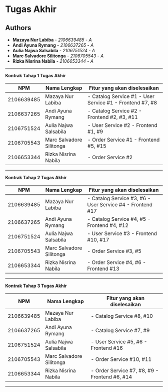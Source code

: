 # Tugas Akhir
## Authors
* **Mazaya Nur Labiba** - *2106639485* - *A*
* **Andi Ayuna Rymang** - *2106637265* - *A*
* **Aulia Najwa Salsabila** - *2106751524* - *A*
* **Marc Salvadore Silitonga** - *2106705543* - *A*
* **Rizka Nisrina Nabila** - *2106653344* - *A*

---
**Kontrak Tahap 1 Tugas Akhir**

| NPM | Nama Lengkap | Fitur yang akan diselesaikan  |
| ----------| --- | ---------- | 
| 2106639485 | Mazaya Nur Labiba | - Catalog Service #1  - User Service #1  - Frontend #7, #8 |
| 2106637265 | Andi Ayuna Rymang | - Catalog Service #2  - Frontend #2, #3, #11 |
| 2106751524 | Aulia Najwa Salsabila | - User Service #2  - Frontend #1, #9 |
| 2106705543 | Marc Salvadore Silitonga | - Order Service #1  - Frontend #5, #15 |
| 2106653344 | Rizka Nisrina Nabila | - Order Service #2 |
---
**Kontrak Tahap 2 Tugas Akhir**

| NPM | Nama Lengkap | Fitur yang akan diselesaikan  |
| ----------| --- | ---------- | 
| 2106639485 | Mazaya Nur Labiba | - Catalog Service #3, #6  - User Service #4  - Frontend #17 |
| 2106637265 | Andi Ayuna Rymang | - Catalog Service #4, #5  - Frontend #4, #12 |
| 2106751524 | Aulia Najwa Salsabila | - User Service #3  - Frontend #10, #17 |
| 2106705543 | Marc Salvadore Silitonga | - Order Service #3, #5 |
| 2106653344 | Rizka Nisrina Nabila | - Order Service #4, #6  - Frontend #13 |
---
**Kontrak Tahap 3 Tugas Akhir**

| NPM | Nama Lengkap | Fitur yang akan diselesaikan  |
| ----------| --- | ---------- | 
| 2106639485 | Mazaya Nur Labiba | - Catalog Service #8, #10 |
| 2106637265 | Andi Ayuna Rymang | - Catalog Service #7, #9 |
| 2106751524 | Aulia Najwa Salsabila | - User Service #5, #6  - Frontend #16 |
| 2106705543 | Marc Salvadore Silitonga | - Order Service #10, #11 |
| 2106653344 | Rizka Nisrina Nabila | - Order Service #7, #8, #9  - Frontend #6, #14 |
---